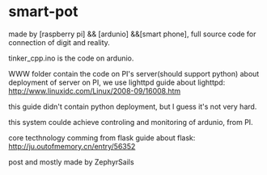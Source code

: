 smart-pot
=========

made by [raspberry pi] &amp;&amp; [ardunio] &amp;&amp;[smart phone],
full source code for connection of digit and reality.

tinker_cpp.ino is the code on ardunio.

WWW folder contain the code on PI's server(should support python)
about deployment of server on PI, we use lighttpd
guide about lighttpd: http://www.linuxidc.com/Linux/2008-09/16008.htm

this guide didn't contain python deployment, but I guess it's not very hard.

this system coulde achieve controling and monitoring of ardunio, from PI.

core tecthnology comming from flask
guide about flask: http://ju.outofmemory.cn/entry/56352

post and mostly made by ZephyrSails